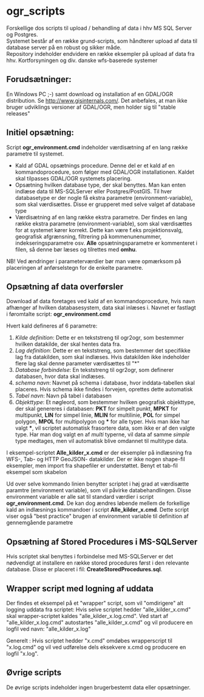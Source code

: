 # ogr_scripts

Forskellige dos scripts til upload / behandling af data i hhv MS SQL Server og Postgres.<br>
Systemet består af en række grund-scripts, som håndterer upload af data til database server på en robust og sikker måde.<br>
Repository indeholder endvidere en række eksempler på upload af data fra hhv. Kortforsyningen og div. danske wfs-baserede systemer

## Forudsætninger:
En Windows PC ;-) samt download og installation af en GDAL/OGR distribution. Se http://www.gisinternals.com/. Det anbefales, at man ikke bruger udviklings versioner af GDAL/OGR, men holder sig til "stable releases"

## Initiel opsætning:

Script **ogr_environment.cmd** indeholder værdisætning af en lang række parametre til systemet.

- Kald af GDAL opsætnings procedure. Denne del er et kald af en kommandoprocedure, som følger med GDAL/OGR installationen. Kaldet skal tilpasses GDAL/OGR systemets placering. 
- Opsætning hvilken database type, der skal benyttes. Man kan enten indlæse data til MS-SQLServer eller Postgres/PostGIS. Til hver databasetype er der nogle få ekstra parametre (environment-variable), som skal værdisættes. Disse er grupperet med selve valget af database type
- Værdisætning af en lang række ekstra parametre. Der findes en lang række ekstra parametre (environment-variable), som skal værdisættes for at systemet kører korrekt. Dette kan være f.eks projektionsvalg, geografisk afgrænsning, filtrering på kommenunenummer, indekseringsparametre osv. **Alle** opsætningsparametre er kommenteret i filen, så denne bør læses og tilrettes med **omhu**.

NB! Ved ændringer i parameterværdier bør man være opmærksom på placeringen af anførselstegn for de enkelte parametre.

## Opsætning af data overførsler

Download af data foretages ved kald af en kommandoprocedure, hvis navn afhænger af hvilken databasesystem, data skal inlæses i. Navnet er fastlagt i føromtalte script: **ogr_environment.cmd**

Hvert kald defineres af 6 parametre:

1. *Kilde definition*: Dette er en tekststreng til ogr2ogr, som bestemmer hvilken datakilde, der skal hentes data fra. 
2. *Lag definition*: Dette er en tekststreng, som bestemmer det specifikke lag fra datakilden, som skal indlæses. Hvis datakilden ikke indeholder flere lag skal denne parameter værdisættes til "*"
3. *Database forbindelse*: En tekststreng til ogr2ogr, som definerer databasen, hvor data skal indlæses.
4. *schema navn*: Navnet på schema i database, hvor inddata-tabellen skal placeres. Hvis schema ikke findes i forvejen, oprettes dette automatisk
5. *Tabel navn*: Navn på tabel i databasen
6. *Objekttype*: Et nøgleord, som bestemmer hvilken geografisk objekttype, der skal genereres i databasen: **PKT**
for simpelt punkt, **MPKT** for multipunkt, **LIN** for simpel linie, **MLIN** for multilinie, **POL** for simpel polygon, **MPOL** for multipolygon og **<nowiki>*</nowiki>** for alle typer.
Hvis man ikke har valgt **<nowiki>*</nowiki>**, vil scriptet automatisk frasortere data, som ikke er af den valgte type. Har man dog valgt en af *multi* typerne, vil data af samme *simple* type medtages, men vil automatisk blive omdannet til multitype data.

I eksempel-scriptet **Alle_kilder_x.cmd** er der eksempler på indlæsning fra WFS-, Tab- og HTTP GeoJSON- datakilder. Der er ikke nogen shape-fil eksempler, men import fra shapefiler er understøttet. Benyt et tab-fil eksempel som skabelon

Ud over selve kommando linien benytter scriptet i høj grad at værdisætte paramtre (environment variable), som vil påvirke databehandlingen. Disse environment variable er alle sat til standard værdier i script **ogr_environment.cmd**. De kan dog ændres løbende mellem de forkellige kald an indlæsnings kommandoer i script **Alle_kilder_x.cmd**. Dette script viser også  "best practice" brugen af environment variable til definition af gennemgående parametre

## Opsætning af Stored Procedures i MS-SQLServer

Hvis scriptet skal benyttes i forbindelse med MS-SQLServer er det nødvendigt at installere en række stored procedures først i den relevante database. Disse er placeret i fil: **CreateStoredProcedures.sql**.

## Wrapper script med logning af uddata

Der findes et eksempel på et "wrapper" script, som vil "omdirigere" alt logging uddata fra scriptet:
Hvis selve scriptet hedder "alle_kilder_x.cmd" skal wrapper-scriptet kaldes "alle_kilder_x.log.cmd". Ved start af "alle_kilder_x.log.cmd" autostartes "alle_kilder_x.cmd" og vil producere en logfil ved navn: "alle_kilder_x.log"

Generelt : Hvis scriptet hedder "x.cmd" omdøbes wrapperscript til "x.log.cmd" og vil ved udførelse dels eksekvere x.cmd og producere en logfil "x.log".

## Øvrige scripts

De øvrige scripts indeholder ingen brugerbestemt data eller opsætninger.




